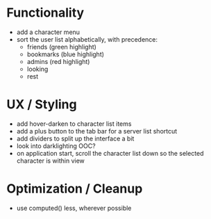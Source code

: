 # Functionality
- add a character menu
- sort the user list alphabetically, with precedence:
  - friends (green highlight)
  - bookmarks (blue highlight)
  - admins (red highlight)
  - looking
  - rest

# UX / Styling
- add hover-darken to character list items
- add a plus button to the tab bar for a server list shortcut
- add dividers to split up the interface a bit
- look into darklighting OOC?
- on application start, scroll the character list down so the selected character is within view

# Optimization / Cleanup
- use computed() less, wherever possible
